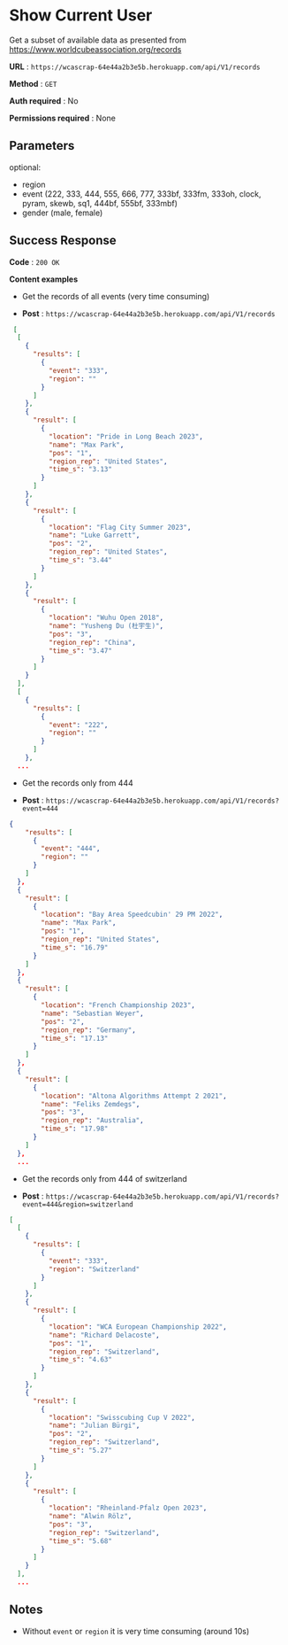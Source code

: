# Show Current User

Get a subset of available data as presented from https://www.worldcubeassociation.org/records

**URL** : `https://wcascrap-64e44a2b3e5b.herokuapp.com/api/V1/records`

**Method** : `GET`

**Auth required** : No

**Permissions required** : None

## Parameters
  
optional:
- region
- event (222, 333, 444, 555, 666, 777, 333bf, 333fm, 333oh, clock, pyram, skewb, sq1, 444bf, 555bf, 333mbf)
- gender (male, female)

## Success Response

**Code** : `200 OK`

**Content examples**

- Get the records of all events (very time consuming)

- **Post** : `https://wcascrap-64e44a2b3e5b.herokuapp.com/api/V1/records`
```json
 [
  [
    {
      "results": [
        {
          "event": "333",
          "region": ""
        }
      ]
    },
    {
      "result": [
        {
          "location": "Pride in Long Beach 2023",
          "name": "Max Park",
          "pos": "1",
          "region_rep": "United States",
          "time_s": "3.13"
        }
      ]
    },
    {
      "result": [
        {
          "location": "Flag City Summer 2023",
          "name": "Luke Garrett",
          "pos": "2",
          "region_rep": "United States",
          "time_s": "3.44"
        }
      ]
    },
    {
      "result": [
        {
          "location": "Wuhu Open 2018",
          "name": "Yusheng Du (杜宇生)",
          "pos": "3",
          "region_rep": "China",
          "time_s": "3.47"
        }
      ]
    }
  ],
  [
    {
      "results": [
        {
          "event": "222",
          "region": ""
        }
      ]
    },
  ...
```

- Get the records only from 444

- **Post** : `https://wcascrap-64e44a2b3e5b.herokuapp.com/api/V1/records?event=444`
```json
{
    "results": [
      {
        "event": "444",
        "region": ""
      }
    ]
  },
  {
    "result": [
      {
        "location": "Bay Area Speedcubin' 29 PM 2022",
        "name": "Max Park",
        "pos": "1",
        "region_rep": "United States",
        "time_s": "16.79"
      }
    ]
  },
  {
    "result": [
      {
        "location": "French Championship 2023",
        "name": "Sebastian Weyer",
        "pos": "2",
        "region_rep": "Germany",
        "time_s": "17.13"
      }
    ]
  },
  {
    "result": [
      {
        "location": "Altona Algorithms Attempt 2 2021",
        "name": "Feliks Zemdegs",
        "pos": "3",
        "region_rep": "Australia",
        "time_s": "17.98"
      }
    ]
  },
  ...
```
- Get the records only from 444 of switzerland

- **Post** : `https://wcascrap-64e44a2b3e5b.herokuapp.com/api/V1/records?event=444&region=switzerland`
```json
[
  [
    {
      "results": [
        {
          "event": "333",
          "region": "Switzerland"
        }
      ]
    },
    {
      "result": [
        {
          "location": "WCA European Championship 2022",
          "name": "Richard Delacoste",
          "pos": "1",
          "region_rep": "Switzerland",
          "time_s": "4.63"
        }
      ]
    },
    {
      "result": [
        {
          "location": "Swisscubing Cup V 2022",
          "name": "Julian Bürgi",
          "pos": "2",
          "region_rep": "Switzerland",
          "time_s": "5.27"
        }
      ]
    },
    {
      "result": [
        {
          "location": "Rheinland-Pfalz Open 2023",
          "name": "Alwin Rölz",
          "pos": "3",
          "region_rep": "Switzerland",
          "time_s": "5.68"
        }
      ]
    }
  ],
  ...
```
## Notes

* Without `event` or `region` it is very time consuming (around 10s)

  